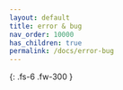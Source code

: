```yaml
---
layout: default
title: error & bug
nav_order: 10000
has_children: true
permalink: /docs/error-bug
---
```


{: .fs-6 .fw-300 }

